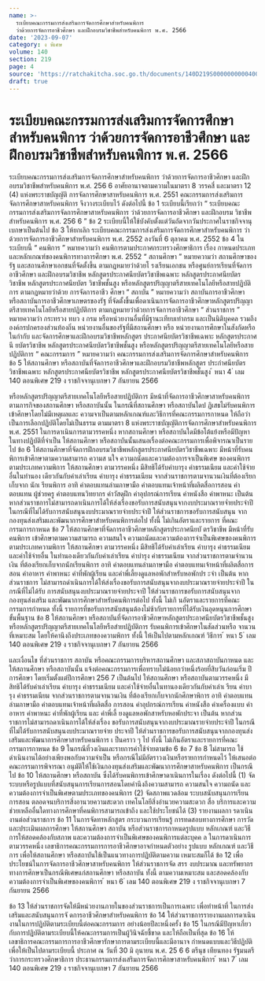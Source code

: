 ```yaml
---
name: >-
  ระเบียบคณะกรรมการส่งเสริมการจัดการศึกษาสำหรับคนพิการ
  ว่าด้วยการจัดการอาชีวศึกษา และฝึกอบรมวิชาชีพสำหรับคนพิการ พ.ศ. 2566
date: '2023-09-07'
category: ง พิเศษ
volume: 140
section: 219
page: 4
source: 'https://ratchakitcha.soc.go.th/documents/140D219S0000000000400.pdf'
draft: true
---
```


# ระเบียบคณะกรรมการส่งเสริมการจัดการศึกษาสำหรับคนพิการ ว่าด้วยการจัดการอาชีวศึกษา และฝึกอบรมวิชาชีพสำหรับคนพิการ พ.ศ. 2566

ระเบียบคณะกรรมการส่งเสริมการจัดการศึกษาสำหรับคนพิการ ว่าด้วยการจัดการอาชีวศึกษา และฝึกอบรมวิชาชีพสำหรับคนพิการ พ.ศ. 256 6 อาศัยอานาจตามความในมาตรา 8 วรรคสี่ และมาตรา 12 (4) แห่งพระราชบัญญัติ การจัดการศึกษาสาหรับคนพิการ พ.ศ. 2551 คณะกรรมการส่งเสริมการจัดการศึกษาสาหรับคนพิการ จึงวางระเบียบไว้ ดังต่อไปนี้ ข้อ 1 ระเบียบนี้เรียกว่า “ ระเบียบคณะกรรมการส่งเสริมการจัดการศึกษาสาหรับคนพิการ ว่าด้วยการจัดการอาชีวศึกษา และฝึกอบรม วิชาชีพสำหรับคนพิการ พ.ศ. 256 6 ” ข้อ 2 ระเบียบนี้ให้ใช้บังคับตั้งแต่วันถัดจากวันประกาศในราชกิจจานุเบกษาเป็นต้นไป ข้อ 3 ให้ยกเลิก ระเบียบคณะกรรมการส่งเสริมการจัดการศึกษาสำหรับคนพิการ ว่าด้วยการจัดการอาชีวศึกษาสำหรับคนพิการ พ.ศ. 2552 ลงวันที่ 6 ตุลาคม พ.ศ. 2552 ข้อ 4 ในระเบียบนี้ “ คนพิการ ” หมายความว่า คนพิการตามประกาศกระทรวงศึกษาธิการ เรื่อง กาหนดประเภท และหลักเกณฑ์ของคนพิการทางการศึกษา พ.ศ. 2552 “ สถานศึกษา ” หมายความว่า สถานศึกษาของรัฐ และสถานศึกษาเอกชนที่จัดตั้งขึ้น ตามกฎหมายว่าด้วยโ รงเรียนเอกชน หรือศูนย์การเรียนที่จัดการอาชีวศึกษา และฝึกอบรมวิชาชีพ หลักสูตรประกาศนียบัตรวิชาชีพเฉพาะ หลักสูตรประกาศนียบัตรวิชาชีพ หลักสูตรประกาศนียบัตร วิชาชีพชั้นสูง หรือหลักสูตรปริญญาตรีสายเทคโนโลยีหรือสายปฏิบัติการ ตามกฎหมายว่าด้วย การจัดการอาชีว ศึกษา “ สถาบัน ” หมายความว่า สถาบันการอาชีวศึกษา หรือสถาบันการอาชีวศึกษาเกษตรของรัฐ ที่จัดตั้งขึ้นเพื่อดาเนินการจัดการอาชีวศึกษาหลักสูตรปริญญาตรีสายเทคโนโลยีหรือสายปฏิบัติการ ตามกฎหมายว่าด้วยการจัดการอาชีวศึกษา “ ส่วนราชการ ” หมายความว่า กระทรวง ทบว ง กรม หรือหน่วยงานอื่นที่มีฐานะเทียบเท่ากรม และเป็นนิติบุคคล รวมถึงองค์กรปกครองส่วนท้องถิ่น หน่วยงานอื่นของรัฐที่มีสถานศึกษา หรือ หน่วยงานการศึกษาในสังกัดหรือในกำกับ และจัดการศึกษาและฝึกอบรมวิชาชีพหลักสูตร ประกาศนียบัตรวิชาชีพเฉพาะ หลักสูตรประกาศนี ยบัตรวิชาชีพ หลักสูตรประกาศนียบัตรวิชาชีพชั้นสูง หรือหลักสูตรปริญญาตรีสายเทคโนโลยีหรือสายปฏิบัติการ “ คณะกรรมการ ” หมายความว่า คณะกรรมการส่งเสริมการจัดการศึกษาสำหรับคนพิการ ข้อ 5 ให้สถานศึกษา หรือสถาบันที่จัดการอาชีวศึกษาและฝึกอบรมวิชาชีพหลักสูตร ประกำศนียบัตรวิชาชีพเฉพาะ หลักสูตรประกาศนียบัตรวิชาชีพ หลักสูตรประกาศนียบัตรวิชาชีพชั้นสูง ้ หนา 4 ่ เลม 140 ตอนพิเศษ 219 ง ราชกิจจานุเบกษา 7 กันยายน 2566

หรือหลักสูตรปริญญาตรีสายเทคโนโลยีหรือสายปฏิบัติการ มีหน้าที่จัดการอาชีวศึกษาสาหรับคนพิการ ตามภารกิจของสถานศึกษา หรือสถาบันนั้น ในกรณีที่สถานศึกษา หรือสถาบันใดป ฏิเสธไม่รับคนพิการเข้าศึกษาโดยไม่มีเหตุผลและ ความจาเป็นตามหลักเกณฑ์และวิธีการที่คณะกรรมการกาหนด ให้ถือว่าเป็นการเลือกปฏิบัติโดยไม่เป็นธรรม ตามมาตรา 8 แห่งพระราชบัญญัติการจัดการศึกษาสำหรับคนพิการ พ.ศ. 2551 ในการดาเนินการตามวรรคหนึ่ง หากสถานศึกษา หรือสถาบันใดมีข้อโต้แย้งหรือมีปัญหา ในทางปฏิบัติที่จำเป็น ให้สถานศึกษา หรือสถาบันนั้นเสนอเรื่องต่อคณะกรรมการเพื่อพิจารณาเป็นรายไป ข้อ 6 ให้สถานศึกษาที่จัดการฝึกอบรมวิชาชีพหลักสูตรประกาศนียบัตรวิชาชีพเฉพาะ มีหน้าที่รับคนพิการเข้าศึกษาตามความสามารถ ความส นใจ ความถนัดและความต้องการจาเป็นพิเศษ ของคนพิการตามประเภทความพิการ ให้สถานศึกษา ตามวรรคหนึ่ง มีสิทธิได้รับค่าบารุง ค่าธรรมเนียม และค่าใช้จ่ายอื่นในทำนอง เดียวกันกับค่าเล่าเรียน ค่าบารุง ค่าธรรมเนียม จากส่วนราชการตามจานวนเงินที่ต้องเรียกเก็บจาก นักเ รียนพิการ อาทิ ค่าตอบแทนล่ามภาษามือ ค่าตอบแทนเจ้าหน้าที่ผลิตสื่อการสอน ค่าตอบแทน ผู้ช่วยครู ค่าตอบแทนวิทยากร ค่าวัสดุฝึก ค่าอุปกรณ์การเรียน ค่าหนังสือ ค่าพาหนะ เป็นต้น หากส่วนราชการไม่สามารถดาเนินการได้ให้ส่งเรื่องขอรับการสนับสนุนจากงบประมาณรายจ่ำยประจำปี ในกรณีที่ไม่ได้รับการสนับสนุนงบประมาณรายจ่ายประจำปี ให้ส่วนราชการขอรับการสนับสนุน จากกองทุนส่งเสริมและพัฒนาการศึกษาสำหรับคนพิการต่อไป ทั้งนี้ ไม่เกินอัตราและรายการ ที่คณะกรรมการกาหนด ข้อ 7 ให้สถานศึกษาที่จัดการอาชีวศึกษาหลักสูตรประกาศนียบั ตรวิชาชีพ มีหน้าที่รับคนพิการ เข้าศึกษาตามความสามารถ ความสนใจ ความถนัดและความต้องการจำเป็นพิเศษของคนพิการ ตามประเภทความพิการ ให้สถานศึกษา ตามวรรคหนึ่ง มีสิทธิได้รับค่าเล่าเรียน ค่าบารุง ค่าธรรมเนียม และค่าใช้จ่ายอื่น ในทำนองเดียวกันกับค่าเล่าเรียน ค่าบำรุง ค่าธรรมเนียม จากส่วนราชการตามจำนวนเงิน ที่ต้องเรียกเก็บจากนักเรียนพิการ อาทิ ค่าตอบแทนล่ามภาษามือ ค่าตอบแทนเจ้าหน้าที่ผลิตสื่อการสอน ค่าอาหาร ค่าพาหนะ ค่าที่พักผู้เรียน และค่าพี่เลี้ยงดูแลหอพักสำหรับหอพักปร ะจำ เป็นต้น หากส่วนราชการ ไม่สามารถดำเนินการได้ให้ส่งเรื่องขอรับการสนับสนุนจากงบประมาณรายจ่ายประจำปี ในกรณีที่ไม่ได้รับ การสนับสนุนงบประมาณรายจ่ายประจาปี ให้ส่วนราชการขอรับการสนับสนุนจากกองทุนส่งเสริม และพัฒนาการศึกษาสำหรับคนพิการต่อไป ทั้งนี้ ไม่เกิ นอัตราและรายการที่คณะกรรมการกำหนด ทั้งนี้ รายการที่ขอรับการสนับสนุนต้องไม่ซ้ากับรายการที่ได้รับเงินอุดหนุนการศึกษาขั้นพื้นฐาน ข้อ 8 ให้สถานศึกษา หรือสถาบันที่จัดการอาชีวศึกษาหลักสูตรประกาศนียบัตรวิชาชีพชั้นสูง หรือหลักสูตรปริญญาตรีสายเทคโนโลยีหรือสำยปฏิบัติการ รับคนพิการเข้าศึกษาในสัดส่วนหรือ จานวนที่เหมาะสม โดยให้คานึงถึงประเภทของความพิการ ทั้งนี้ ให้เป็นไปตามหลักเกณฑ์ วิธีการ ้ หนา 5 ่ เลม 140 ตอนพิเศษ 219 ง ราชกิจจานุเบกษา 7 กันยายน 2566

และเงื่อนไข ที่ส่วนราชการ สถาบัน หรือคณะกรรมการบริหารสถานศึกษา และสภาสถาบันกาหนด และให้สถานศึกษา หรือสถาบันนั้น แจ้งต่อคณะกรรมการเพื่อทราบไม่น้อยกว่าหนึ่งร้อยยี่สิบวันก่อนเริ่ม ปีการศึกษา โดยเริ่มตั้งแต่ปีการศึกษา 256 7 เป็นต้นไป ให้สถานศึกษา หรือสถาบันตามวรรคหนึ่ง มีสิทธิได้รับค่าเล่าเรียน ค่าบารุง ค่าธรรมเนียม และค่าใช้จ่ายอื่นในทานองเดียวกันกับค่าเล่าเ รียน ค่าบารุง ค่าธรรมเนียม จากส่วนราชการตามจานวนเงิน ที่ต้องเรียกเก็บจากนักศึกษาพิการ อาทิ ค่าตอบแทนล่ามภาษามือ ค่าตอบแทนเจ้าหน้าที่ผลิตสื่อ การสอน ค่าอุปกรณ์การเรียน ค่าหนังสือ ค่าเครื่องแบบ ค่าอาหาร ค่าพาหนะ ค่าที่พักผู้เรียน และ ค่าพี่เลี้ ยงดูแลหอพักสาหรับหอพักประจา เป็นต้น หากส่วนราชการไม่สามารถดาเนินการได้ให้ส่งเรื่อง ขอรับการสนับสนุนจากงบประมาณรายจ่ายประจำปี ในกรณีที่ไม่ได้รับการสนับสนุนงบประมาณรายจ่าย ประจาปี ให้ส่วนราชการขอรับการสนับสนุนจากกองทุนส่งเสริมและพัฒนาการศึกษาสาหรับคนพิการ เ ป็นคราว ๆ ไป ทั้งนี้ ไม่เกินอัตราและรายการที่คณะกรรมการกาหนด ข้อ 9 ในกรณีที่วงเงินและรายการค่าใช้จ่ายตามข้อ 6 ข้อ 7 ข้อ 8 ไม่สามารถ ใช้ดำเนินงานได้อย่างเพียงพอกับความจำเป็น หรือกรณีไม่มีอัตราวงเงินหรือรายการกำหนดไว้ ให้เสนอต่อคณะกรรมการพิจารณา อนุมัติให้ใช้เงินกองทุนส่งเสริมและพัฒนาการศึกษาสาหรับคนพิการ เป็นกรณีไป ข้อ 10 ให้สถานศึกษา หรือสถาบัน ซึ่งได้รับคนพิการเข้าศึกษาดาเนินการในเรื่อง ดังต่อไปนี้ (1) จัดระบบหรือรูปแบบที่สนับสนุนการเรียนการสอนโดยคำนึงถึงความสามารถ ความสนใจ ความถนัด และความต้องการจำเป็นพิเศษตามประเภทของคนพิการ (2) จัดสภาพแวดล้อม ระบบสนับสนุนการเรียนการสอน ตลอดจนบริการสิ่งอานวยความสะดวก เทคโนโลยีสิ่งอำนวยความสะดวก สื่อ บริการและความช่วยเหลืออื่นใดทางการศึกษาที่คนพิการสามารถเข้าถึง และใช้ประโยชน์ได้ (3) รายงานผลกา รดาเนินงานต่อส่วนราชการ ข้อ 11 ในการจัดทาหลักสูตร กระบวนการเรียนรู้ การทดสอบทางการศึกษา การวัด และประเมินผลการศึกษา ให้สถานศึกษา สถาบัน หรือส่วนราชการกาหนดรูปแบบ หลักเกณฑ์ และวิธีการให้สอดคล้องกับสภาพ และความต้องการจำเป็นพิเศษของคนพิการแต่ละบุคค ล ในการดาเนินการตามวรรคหนึ่ง เลขาธิการคณะกรรมการการอาชีวศึกษาอาจกำหนดตัวอย่าง รูปแบบ หลักเกณฑ์ และวิธีการ เพื่อให้สถานศึกษา หรือสถาบันใช้เป็นแนวทางการปฏิบัติตามความ เหมาะสมก็ได้ ข้อ 12 เพื่อประโยชน์ในการจัดการอาชีวศึกษาสาหรับคนพิการ ให้ส่วนราชการจัด สรร งบประมาณ และทรัพยากรทางการศึกษาเป็นกรณีพิเศษแก่สถานศึกษา หรือสถาบัน ทั้งนี้ ตามความเหมาะสม และสอดคล้องกับความต้องการจำเป็นพิเศษของคนพิการ ้ หนา 6 ่ เลม 140 ตอนพิเศษ 219 ง ราชกิจจานุเบกษา 7 กันยายน 2566

ข้อ 13 ให้ส่วนราชการจัดให้มีหน่วยงานภายในของส่วนราชการเป็นการเฉพาะ เพื่อทำหน้าที่ ในการส่งเสริมและสนับสนุนการจั ดการอาชีวศึกษาสำหรับคนพิการ ข้อ 14 ให้ส่วนราชการรายงานผลการดาเนินงานในการปฏิบัติตามระเบียบนี้ต่อคณะกรรมการ อย่างน้อยปีละหนึ่งครั้ง ข้อ 15 ในกรณีมีปัญหาเกี่ยวกับการปฏิบัติตามระเบียบนี้ให้คณะกรรมการเป็นผู้วินิจฉัยชี้ขาด และให้ถือเป็นที่สุด ข้อ 16 ให้เลขาธิการคณะกรรมการการอาชีวศึกษารักษาการตามระเบียบนี้และมีอานาจ กำหนดแบบและวิธีปฏิบัติเพื่อให้เป็นไปตามระเบียบนี้ ประกาศ ณ วันที่ 30 มิ ถุนายน พ.ศ. 25 6 6 ตรีนุช เทียนทอง รัฐมนตรีว่าการกระทรวงศึกษาธิการ ประธานกรรมการส่งเสริมการจัดการศึกษาสาหรับคนพิการ ้ หนา 7 ่ เลม 140 ตอนพิเศษ 219 ง ราชกิจจานุเบกษา 7 กันยายน 2566
